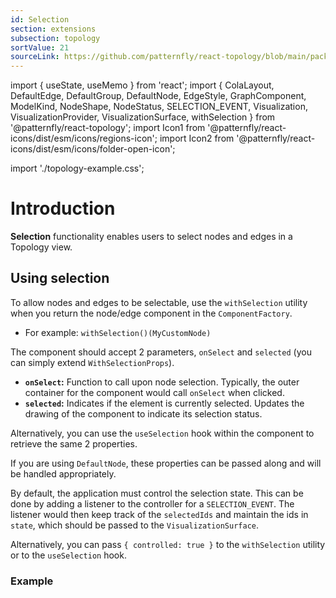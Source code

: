 ```yaml
---
id: Selection
section: extensions
subsection: topology
sortValue: 21
sourceLink: https://github.com/patternfly/react-topology/blob/main/packages/module/patternfly-docs/content/examples/TopologySelectableDemo.tsx
---
```


import { useState, useMemo } from 'react';
import {
  ColaLayout,
  DefaultEdge,
  DefaultGroup,
  DefaultNode,
  EdgeStyle,
  GraphComponent,
  ModelKind,
  NodeShape,
  NodeStatus,
  SELECTION_EVENT,
  Visualization,
  VisualizationProvider,
  VisualizationSurface,
  withSelection
} from '@patternfly/react-topology';
import Icon1 from '@patternfly/react-icons/dist/esm/icons/regions-icon';
import Icon2 from '@patternfly/react-icons/dist/esm/icons/folder-open-icon';

import './topology-example.css';

# Introduction

**Selection** functionality enables users to select nodes and edges in a Topology view.

## Using selection

To allow nodes and edges to be selectable, use the `withSelection` utility when you return the node/edge component in the `ComponentFactory`. 
  - For example: `withSelection()(MyCustomNode)`

The component should accept 2 parameters, `onSelect` and `selected` (you can simply extend `WithSelectionProps`).
- **`onSelect`:** Function to call upon node selection. Typically, the outer container for the component would call `onSelect` when clicked.
- **`selected`:** Indicates if the element is currently selected. Updates the drawing of the component to indicate its selection status.

Alternatively, you can use the `useSelection` hook within the component to retrieve the same 2 properties.

If you are using `DefaultNode`, these properties can be passed along and will be handled appropriately.

By default, the application must control the selection state. This can be done by adding a listener to the controller for a `SELECTION_EVENT`. The listener would then keep track of the `selectedIds` and maintain the ids in `state`, which should be passed to the `VisualizationSurface`.

Alternatively, you can pass `{ controlled: true }` to the `withSelection` utility or to the `useSelection` hook.

### Example

```ts file='./TopologySelectableDemo.tsx'
```
